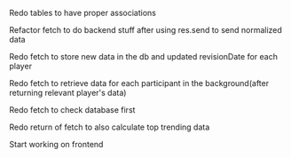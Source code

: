 Redo tables to have proper associations

Refactor fetch to do backend stuff after using res.send to send normalized data

Redo fetch to store new data in the db and updated revisionDate for each player

Redo fetch to retrieve data for each participant in the background(after returning relevant player's data)

Redo fetch to check database first

Redo return of fetch to also calculate top trending data

Start working on frontend

